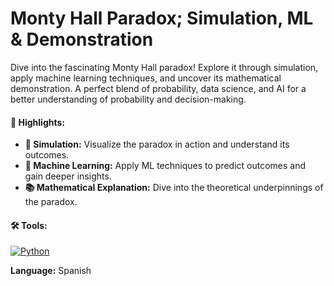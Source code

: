 # Monty Hall Paradox; Simulation, ML & Demonstration

Dive into the fascinating Monty Hall paradox! Explore it through simulation, apply machine learning techniques, and uncover its mathematical demonstration. A perfect blend of probability, data science, and AI for a better understanding of probability and decision-making.

#### 🚩 Highlights:

- **🎲 Simulation:** Visualize the paradox in action and understand its outcomes.
- **🤖 Machine Learning:** Apply ML techniques to predict outcomes and gain deeper insights.
- **📚 Mathematical Explanation:** Dive into the theoretical underpinnings of the paradox.

#### 🛠️ Tools:  
[![Python](https://img.shields.io/badge/Python-3776AB?logo=python&logoColor=fff)](#)

**Language:** Spanish
